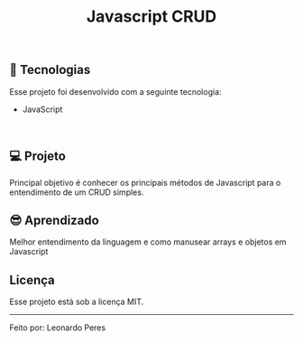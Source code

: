 <h1 align="center"> Javascript CRUD </h1>

<br/>


## 🚀 Tecnologias

Esse projeto foi desenvolvido com a seguinte tecnologia:

- JavaScript
<br/>

## 💻 Projeto

Principal objetivo é conhecer os principais métodos de Javascript para o entendimento de um CRUD simples. 
<br/>

## 😎 Aprendizado
Melhor entendimento da linguagem e como manusear arrays e objetos em Javascript
<br/>

## Licença

Esse projeto está sob a licença MIT.

---

Feito por: Leonardo Peres